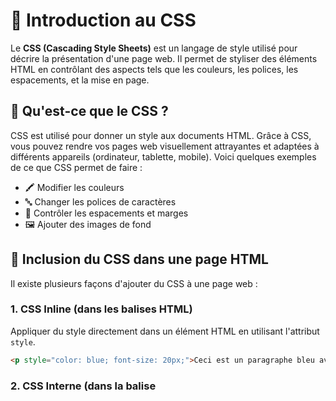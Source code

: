 # 🎨 Introduction au CSS

Le **CSS (Cascading Style Sheets)** est un langage de style utilisé pour décrire la présentation d'une page web. Il permet de styliser des éléments HTML en contrôlant des aspects tels que les couleurs, les polices, les espacements, et la mise en page.

## 📝 Qu'est-ce que le CSS ?

CSS est utilisé pour donner un style aux documents HTML. Grâce à CSS, vous pouvez rendre vos pages web visuellement attrayantes et adaptées à différents appareils (ordinateur, tablette, mobile). Voici quelques exemples de ce que CSS permet de faire :

- 🖍️ Modifier les couleurs
- 🔤 Changer les polices de caractères
- 📏 Contrôler les espacements et marges
- 🖼️ Ajouter des images de fond

## 🔗 Inclusion du CSS dans une page HTML

Il existe plusieurs façons d'ajouter du CSS à une page web :

### 1. **CSS Inline** (dans les balises HTML)  
Appliquer du style directement dans un élément HTML en utilisant l'attribut `style`.

```html
<p style="color: blue; font-size: 20px;">Ceci est un paragraphe bleu avec une taille de texte de 20px.</p>
```

### 2. **CSS Interne** (dans la balise <style> du HTML)
Définir les styles directement dans le fichier HTML dans une section <style>.

```html
<!DOCTYPE html>
<html lang="fr">
<head>
  <meta charset="UTF-8">
  <title>Page Exemple</title>
  <style>
    p {
      color: green;
      font-size: 18px;
    }
  </style>
</head>
<body>
  <p>Ceci est un paragraphe vert avec une taille de texte de 18px.</p>
</body>
</html>
```

### 3. **CSS Externe** (dans un fichier séparé .css)
Créer un fichier séparé pour les styles, comme styles.css, et le lier dans votre fichier HTML avec <link>.

```css
/* styles.css */
p {
  color: red;
  font-size: 22px;
}
```

```html
<!-- index.html -->
<!DOCTYPE html>
<html lang="fr">
<head>
  <meta charset="UTF-8">
  <title>Page Exemple</title>
  <link rel="stylesheet" href="styles.css">
</head>
<body>
  <p>Ceci est un paragraphe stylisé via un fichier CSS externe.</p>
</body>
</html>
```
